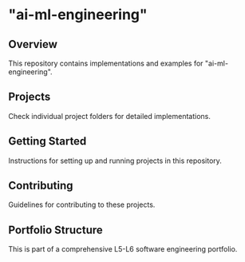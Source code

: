 # "ai-ml-engineering"

## Overview
This repository contains implementations and examples for "ai-ml-engineering".

## Projects
Check individual project folders for detailed implementations.

## Getting Started
Instructions for setting up and running projects in this repository.

## Contributing
Guidelines for contributing to these projects.

## Portfolio Structure
This is part of a comprehensive L5-L6 software engineering portfolio.
